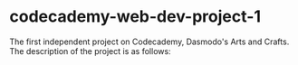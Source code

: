# codecademy-web-dev-project-1
The first independent project on Codecademy, Dasmodo's Arts and Crafts. The description of the project is as follows:
